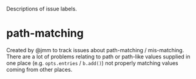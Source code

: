 Descriptions of issue labels.

# path-matching

Created by @jmm to track issues about path-matching / mis-matching. There are a lot of problems relating to path or path-like values supplied in one place (e.g. `opts.entries` / `b.add()`) not properly matching values coming from other places. 